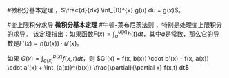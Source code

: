 #微积分基本定理 ，$\frac{d}{dx} \int_{0}^{x} g(u) du = g(x)$。

#变上限积分求导
**微积分基本定理** #牛顿-莱布尼茨法则 ，特别是处理变上限积分的求导。
该定理指出：如果函数$F(x) = \int_{a}^{u(x)} h(t) dt$，其中$a$是常数，那么它的导数是$F'(x) = h(u(x)) \cdot u'(x)$。

如果 $G(x) = \int_{a(x)}^{b(x)} f(x,t) dt$，则
    $G'(x) = f(x, b(x)) \cdot b'(x) - f(x, a(x)) \cdot a'(x) + \int_{a(x)}^{b(x)} \frac{\partial}{\partial x} f(x,t) dt$
